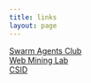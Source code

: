 ```yaml
---
title: links
layout: page
---
```


[Swarm Agents Club](http://www.swarma.org/swarma/)  
[Web Mining Lab](http://weblab.com.cityu.edu.hk/blog/)  
[CSID](http://csid.asu.edu) 

